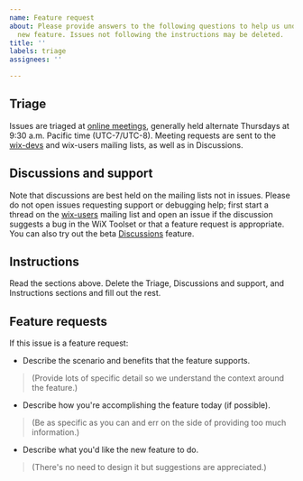 ```yaml
---
name: Feature request
about: Please provide answers to the following questions to help us understand the
  new feature. Issues not following the instructions may be deleted.
title: ''
labels: triage
assignees: ''

---
```


## Triage

Issues are triaged at [online meetings](https://www.firegiant.com/blog/), generally held alternate Thursdays at 9:30 a.m. Pacific time (UTC-7/UTC-8). Meeting requests are sent to the [wix-devs](http://wixtoolset.org/documentation/mailinglist/#wix-devs) and wix-users mailing lists, as well as in Discussions.

## Discussions and support

Note that discussions are best held on the mailing lists not in issues. Please do not open issues requesting support or debugging help; first start a thread on the [wix-users](http://wixtoolset.org/documentation/mailinglist/#wix-users) mailing list and open an issue if the discussion suggests a bug in the WiX Toolset or that a feature request is appropriate. You can also try out the beta [Discussions](https://github.com/wixtoolset/issues/discussions?discussions_q=category%3AQuestions) feature.

## Instructions

Read the sections above. Delete the Triage, Discussions and support, and Instructions sections and fill out the rest.

## Feature requests

If this issue is a feature request:

* Describe the scenario and benefits that the feature supports.

> (Provide lots of specific detail so we understand the context around the feature.)

* Describe how you're accomplishing the feature today (if possible).

> (Be as specific as you can and err on the side of providing too much information.)

* Describe what you'd like the new feature to do.

> (There's no need to design it but suggestions are appreciated.)

